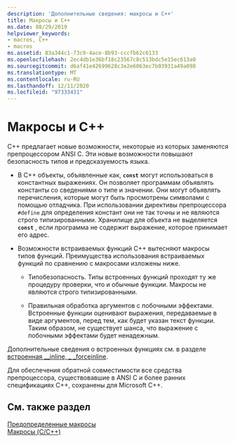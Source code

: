 ```yaml
---
description: 'Дополнительные сведения: макросы и C++'
title: Макросы и C++
ms.date: 08/29/2019
helpviewer_keywords:
- macros, C++
- macros
ms.assetid: 83a344c1-73c9-4ace-8b93-cccfb62c6133
ms.openlocfilehash: 2ec4db1e36bf18c23567c8c513bdc5e15ec613a0
ms.sourcegitcommit: d6af41e42699628c3e2e6063ec7b03931a49a098
ms.translationtype: MT
ms.contentlocale: ru-RU
ms.lasthandoff: 12/11/2020
ms.locfileid: "97333431"
---
```

# <a name="macros-and-c"></a>Макросы и C++

C++ предлагает новые возможности, некоторые из которых заменяются препроцессором ANSI C. Эти новые возможности повышают безопасность типов и предсказуемость языка.

- В C++ объекты, объявленные как, **`const`** могут использоваться в константных выражениях. Он позволяет программам объявлять константы со сведениями о типе и значении. Они могут объявлять перечисления, которые могут быть просмотрены символами с помощью отладчика. При использовании директивы препроцессора `#define` для определения констант они не так точны и не являются строго типизированными. Хранилище для объекта не выделяется **`const`** , если программа не содержит выражение, которое принимает его адрес.

- Возможности встраиваемых функций C++ вытесняют макросы типов функций. Преимущества использования встраиваемых функций по сравнению с макросами изложены ниже.

  - Типобезопасность. Типы встроенных функций проходят ту же процедуру проверки, что и обычные функции. Макросы не являются строго типизированными.

  - Правильная обработка аргументов с побочными эффектами. Встроенные функции оценивают выражения, передаваемые в виде аргументов, перед тем, как будет указан текст функции. Таким образом, не существует шанса, что выражение с побочными эффектами будет ненадежным.

Дополнительные сведения о встроенных функциях см. в разделе [встроенная __inline, \_ _forceinline](../cpp/inline-functions-cpp.md).

Для обеспечения обратной совместимости все средства препроцессора, существовавшие в ANSI C и более ранних спецификациях C++, сохранены для Microsoft C++.

## <a name="see-also"></a>См. также раздел

[Предопределенные макросы](../preprocessor/predefined-macros.md)\
[Макросы (C/C++)](../preprocessor/macros-c-cpp.md)
